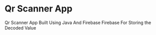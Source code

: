 # Qr Scanner App
 Qr Scanner App Built Using Java And Firebase 
 Firebase For Storing the Decoded Value

